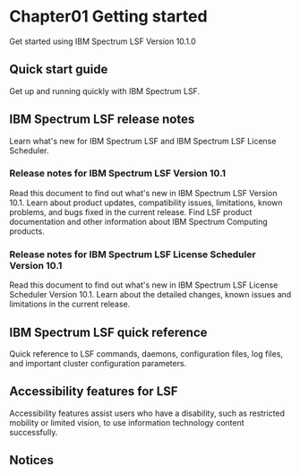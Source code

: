 # Chapter01 Getting started


Get started using IBM Spectrum LSF Version 10.1.0

## Quick start guide
Get up and running quickly with IBM Spectrum LSF.

## IBM Spectrum LSF release notes
Learn what's new for IBM Spectrum LSF and IBM Spectrum LSF License Scheduler.

### Release notes for IBM Spectrum LSF Version 10.1
Read this document to find out what's new in IBM Spectrum LSF Version 10.1. Learn about product updates, compatibility issues, limitations, known problems, and bugs fixed in the current release. Find LSF product documentation and other information about IBM Spectrum Computing products.
### Release notes for IBM Spectrum LSF License Scheduler Version 10.1
Read this document to find out what's new in IBM Spectrum LSF License Scheduler Version 10.1. Learn about the detailed changes, known issues and limitations in the current release.

## IBM Spectrum LSF quick reference
Quick reference to LSF commands, daemons, configuration files, log files, and important cluster configuration parameters.

## Accessibility features for LSF
Accessibility features assist users who have a disability, such as restricted mobility or limited vision, to use information technology content successfully.

## Notices